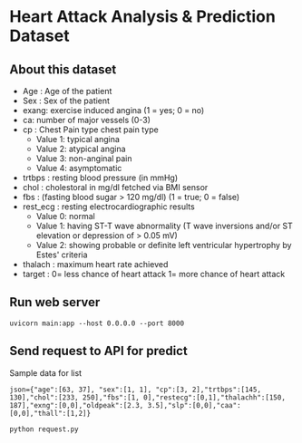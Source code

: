 # Heart Attack Analysis & Prediction Dataset
## About this dataset
- Age : Age of the patient
- Sex : Sex of the patient
- exang: exercise induced angina (1 = yes; 0 = no)
- ca: number of major vessels (0-3)
- cp : Chest Pain type chest pain type
    - Value 1: typical angina
    - Value 2: atypical angina
    - Value 3: non-anginal pain
    - Value 4: asymptomatic
- trtbps : resting blood pressure (in mmHg)
- chol : cholestoral in mg/dl fetched via BMI sensor
- fbs : (fasting blood sugar > 120 mg/dl) (1 = true; 0 = false)
- rest_ecg : resting electrocardiographic results
    - Value 0: normal
    - Value 1: having ST-T wave abnormality (T wave inversions and/or ST elevation or depression of > 0.05 mV)
    - Value 2: showing probable or definite left ventricular hypertrophy by Estes' criteria
- thalach : maximum heart rate achieved
- target : 0= less chance of heart attack 1= more chance of heart attack

## Run web server
```
uvicorn main:app --host 0.0.0.0 --port 8000
```

## Send request to API for predict
Sample data for list
```
json={"age":[63, 37], "sex":[1, 1], "cp":[3, 2],"trtbps":[145, 130],"chol":[233, 250],"fbs":[1, 0],"restecg":[0,1],"thalachh":[150, 187],"exng":[0,0],"oldpeak":[2.3, 3.5],"slp":[0,0],"caa":[0,0],"thall":[1,2]}
```
```
python request.py
```